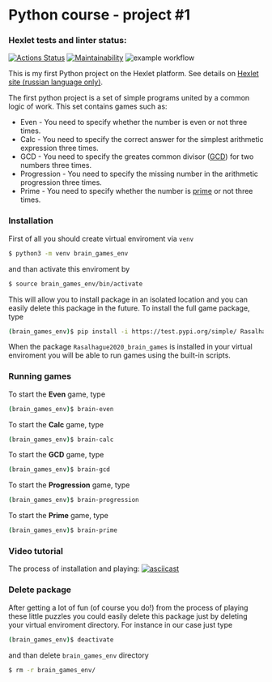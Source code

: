 # Python course - project #1

### Hexlet tests and linter status:
[![Actions Status](https://github.com/Rasalhague2020/python-project-lvl1/workflows/hexlet-check/badge.svg)](https://github.com/Rasalhague2020/python-project-lvl1/actions)
[![Maintainability](https://api.codeclimate.com/v1/badges/ade59b3a54212ff47124/maintainability)](https://codeclimate.com/github/Rasalhague2020/python-project-lvl1/maintainability)
![example workflow](https://github.com/Rasalhague2020/python-project-lvl1/actions/workflows/main.yml/badge.svg)


This is my first Python project on the Hexlet platform.
See details on [Hexlet site (russian language only)][hex-py1].

The first python project is a set of simple programs united by a common logic of work.
This set contains games such as:

* Even - You need to specify whether the number is even or not three times.
* Calc - You need to specify the correct answer for the simplest arithmetic expression three 
times.
* GCD - You need to specify the greates common divisor ([GCD][gcd]) for two numbers three times.
* Progression - You need to specify the missing number in the arithmetic progression three times.
* Prime - You need to specify whether the number is [prime][prime] or not three times.


### Installation

First of all you should create virtual enviroment via `venv`
```sh
$ python3 -m venv brain_games_env
```
and than activate this enviroment by
```sh
$ source brain_games_env/bin/activate
```
This will allow you to install package in an isolated location and you can easily delete this package in the future. 
To install the full game package, type
```sh
(brain_games_env)$ pip install -i https://test.pypi.org/simple/ Rasalhague2020_brain_games --extra-index-url https://pypi.org/simple/
```
When the package `Rasalhague2020_brain_games` is installed in your virtual enviroment you will be able to run games using the built-in scripts.

### Running games

To start the **Even** game, type
```sh
(brain_games_env)$ brain-even
```

To start the **Calc** game, type
```sh
(brain_games_env)$ brain-calc
```

To start the **GCD** game, type
```sh
(brain_games_env)$ brain-gcd
```

To start the **Progression** game, type
```sh
(brain_games_env)$ brain-progression
```

To start the **Prime** game, type
```sh
(brain_games_env)$ brain-prime
```

### Video tutorial

The process of installation and playing:
[![asciicast](https://asciinema.org/a/Ot0p5LFsPkGfjLkAJM4XNP4GU.svg)](https://asciinema.org/a/Ot0p5LFsPkGfjLkAJM4XNP4GU)

### Delete package

After getting a lot of fun (of course you do!) from the process of playing these little puzzles you could easily delete this package just by deleting your virtual enviroment directory.
For instance in our case just type
```sh
(brain_games_env)$ deactivate
```
and than delete `brain_games_env` directory
```sh
$ rm -r brain_games_env/
```

[hex-py1]:<https://ru.hexlet.io/professions/python/projects/49>
[gcd]:<https://en.wikipedia.org/wiki/Greatest_common_divisor>
[prime]:<https://en.wikipedia.org/wiki/Prime_number>